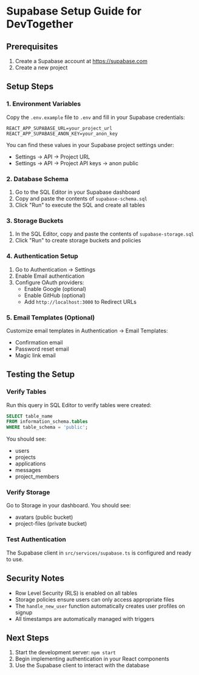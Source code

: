 # Supabase Setup Guide for DevTogether

## Prerequisites
1. Create a Supabase account at https://supabase.com
2. Create a new project

## Setup Steps

### 1. Environment Variables
Copy the `.env.example` file to `.env` and fill in your Supabase credentials:
```
REACT_APP_SUPABASE_URL=your_project_url
REACT_APP_SUPABASE_ANON_KEY=your_anon_key
```

You can find these values in your Supabase project settings under:
- Settings → API → Project URL
- Settings → API → Project API keys → anon public

### 2. Database Schema
1. Go to the SQL Editor in your Supabase dashboard
2. Copy and paste the contents of `supabase-schema.sql`
3. Click "Run" to execute the SQL and create all tables

### 3. Storage Buckets
1. In the SQL Editor, copy and paste the contents of `supabase-storage.sql`
2. Click "Run" to create storage buckets and policies

### 4. Authentication Setup
1. Go to Authentication → Settings
2. Enable Email authentication
3. Configure OAuth providers:
   - Enable Google (optional)
   - Enable GitHub (optional)
   - Add `http://localhost:3000` to Redirect URLs

### 5. Email Templates (Optional)
Customize email templates in Authentication → Email Templates:
- Confirmation email
- Password reset email
- Magic link email

## Testing the Setup

### Verify Tables
Run this query in SQL Editor to verify tables were created:
```sql
SELECT table_name 
FROM information_schema.tables 
WHERE table_schema = 'public';
```

You should see:
- users
- projects
- applications
- messages
- project_members

### Verify Storage
Go to Storage in your dashboard. You should see:
- avatars (public bucket)
- project-files (private bucket)

### Test Authentication
The Supabase client in `src/services/supabase.ts` is configured and ready to use.

## Security Notes
- Row Level Security (RLS) is enabled on all tables
- Storage policies ensure users can only access appropriate files
- The `handle_new_user` function automatically creates user profiles on signup
- All timestamps are automatically managed with triggers

## Next Steps
1. Start the development server: `npm start`
2. Begin implementing authentication in your React components
3. Use the Supabase client to interact with the database 